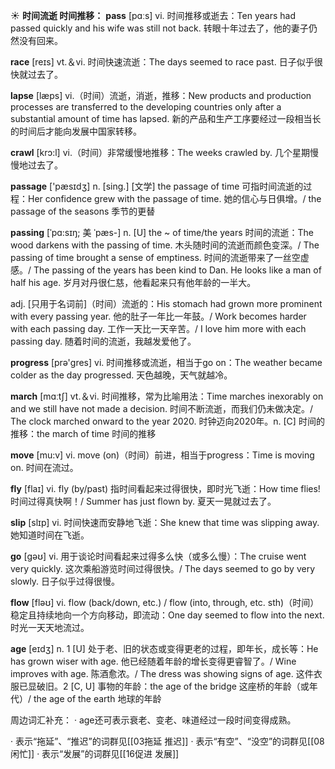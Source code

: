 ☀ <span class="category">**时间流逝 时间推移：**</span>
<span class="vocabulary">**pass**</span> [pɑːs] 
<span class="definition">vi. 时间推移或逝去：</span>Ten years had passed quickly and his wife was still not back. 转眼十年过去了，他的妻子仍然没有回来。

<span class="vocabulary">**race**</span> [reɪs] 
<span class="definition">vt.＆vi. 时间快速流逝：</span>The days seemed to race past. 日子似乎很快就过去了。
           
<span class="vocabulary">**lapse**</span> [læps]
<span class="definition">vi.（时间）流逝，消逝，推移：</span>New products and production processes are transferred to the developing countries only after a substantial amount of time has lapsed. 新的产品和生产工序要经过一段相当长的时间后才能向发展中国家转移。

<span class="vocabulary">**crawl**</span> [krɔ:l]
<span class="definition">vi.（时间）非常缓慢地推移：</span>The weeks crawled by. 几个星期慢慢地过去了。

<span class="vocabulary">**passage**</span> ['pæsɪdӡ] 
<span class="definition">n. [sing.] [文学] the passage of time 可指时间流逝的过程：</span>Her confidence grew with the passage of time. 她的信心与日俱增。/ the passage of the seasons 季节的更替
           
<span class="vocabulary">**passing**</span> [ˈpɑ:sɪŋ; 美 ˈpæs-]
<span class="definition">n. [U] the ~ of time/the years 时间的流逝：</span>The wood darkens with the passing of time. 木头随时间的流逝而颜色变深。/ The passing of time brought a sense of emptiness. 时间的流逝带来了一丝空虚感。/ The passing of the years has been kind to Dan. He looks like a man of half his age. 岁月对丹很仁慈，他看起来只有他年龄的一半大。
           
<span class="definition">adj. [只用于名词前]（时间）流逝的：</span>His stomach had grown more prominent with every passing year. 他的肚子一年比一年鼓。/ Work becomes harder with each passing day. 工作一天比一天辛苦。/ I love him more with each passing day. 随着时间的流逝，我越发爱他了。

<span class="vocabulary">**progress**</span> [prə'ɡres] 
<span class="definition">vi. 时间推移或流逝，相当于go on：</span>The weather became colder as the day progressed. 天色越晚，天气就越冷。

<span class="vocabulary">**march**</span> [mɑːtʃ] 
<span class="definition">vt.＆vi. 时间推移，常为比喻用法：</span>Time marches inexorably on and we still have not made a decision. 时间不断流逝，而我们仍未做决定。/ The clock marched onward to the year 2020. 时钟迈向2020年。<span class="definition">n. [C] 时间的推移：</span>the march of time 时间的推移

<span class="vocabulary">**move**</span> [mu:v] 
<span class="definition">vi. move (on)（时间）前进，相当于progress：</span>Time is moving on. 时间在流过。

<span class="vocabulary">**fly**</span> [flaɪ] 
<span class="definition">vi. fly (by/past) 指时间看起来过得很快，即时光飞逝：</span>How time flies! 时间过得真快啊！/ Summer has just flown by. 夏天一晃就过去了。

<span class="vocabulary">**slip**</span> [slɪp] 
<span class="definition">vi. 时间快速而安静地飞逝：</span>She knew that time was slipping away. 她知道时间在飞逝。 

<span class="vocabulary">**go**</span> [ɡəʊ] 
<span class="definition">vi. 用于谈论时间看起来过得多么快（或多么慢）：</span>The cruise went very quickly. 这次乘船游览时间过得很快。/ The days seemed to go by very slowly. 日子似乎过得很慢。

<span class="vocabulary">**flow**</span> [fləʊ] 
<span class="definition">vi. flow (back/down, etc.) / flow (into, through, etc. sth)（时间）稳定且持续地向一个方向移动，即流动：</span>One day seemed to flow into the next. 时光一天天地流过。

<span class="vocabulary">**age**</span> [eɪdӡ] 
<span class="definition">n. 1 [U] 处于老、旧的状态或变得更老的过程，即年长，成长等：</span>He has grown wiser with age. 他已经随着年龄的增长变得更睿智了。/ Wine improves with age. 陈酒愈浓。/ The dress was showing signs of age. 这件衣服已显破旧。<span class="definition">2 [C, U] 事物的年龄：</span>the age of the bridge 这座桥的年龄（或年代）/ the age of the earth 地球的年龄

周边词汇补充：
· age还可表示衰老、变老、味道经过一段时间变得成熟。

· 表示“拖延”、“推迟”的词群见[[03拖延 推迟]]
· 表示“有空”、“没空”的词群见[[08闲忙]]
· 表示“发展”的词群见[[16促进 发展]]
